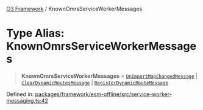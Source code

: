 [O3 Framework](../API.md) / KnownOmrsServiceWorkerMessages

# Type Alias: KnownOmrsServiceWorkerMessages

> **KnownOmrsServiceWorkerMessages** = [`OnImportMapChangedMessage`](../interfaces/OnImportMapChangedMessage.md) \| [`ClearDynamicRoutesMessage`](../interfaces/ClearDynamicRoutesMessage.md) \| [`RegisterDynamicRouteMessage`](../interfaces/RegisterDynamicRouteMessage.md)

Defined in: [packages/framework/esm-offline/src/service-worker-messaging.ts:42](https://github.com/openmrs/openmrs-esm-core/blob/main/packages/framework/esm-offline/src/service-worker-messaging.ts#L42)
